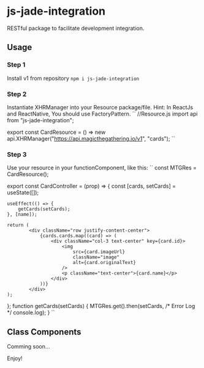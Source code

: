 # js-jade-integration
RESTful package to facilitate development integration.
## Usage

### Step 1
Install v1 from repository
``npm i js-jade-integration``

### Step 2
Instantiate XHRManager into your Resource package/file.
Hint: In ReactJs and ReactNative, You should use FactoryPattern.
``
//Resource.js
import api from "js-jade-integration";

export const CardResource = () =>
    new api.XHRManager("https://api.magicthegathering.io/v1", "cards");
``

### Step 3
Use your resource in your functionComponent, like this:
``
const MTGRes = CardResource();

export const CardController = (prop) => {
    const [cards, setCards] = useState([]);

    useEffect(() => {
        getCards(setCards);
    }, [name]);

    return (
            <div className="row justify-content-center">
                {cards.cards.map((card) => (
                    <div className="col-3 text-center" key={card.id}>
                        <img
                            src={card.imageUrl}
                            className="image"
                            alt={card.originalText}
                        />
                        <p className="text-center">{card.name}</p>
                    </div>
                ))}
            </div>
    );
};
function getCards(setCards) {
    MTGRes.get().then(setCards, /* Error Log */ console.log);
}
``

## Class Components

Comming soon...

Enjoy!
